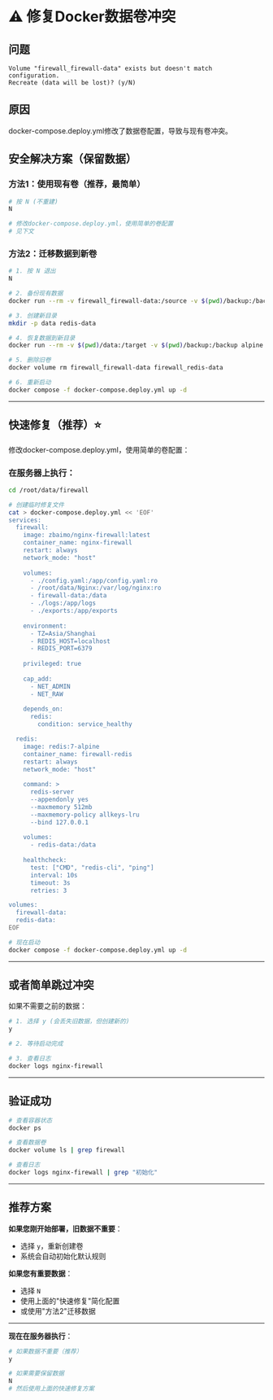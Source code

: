 # ⚠️ 修复Docker数据卷冲突

## 问题
```
Volume "firewall_firewall-data" exists but doesn't match configuration.
Recreate (data will be lost)? (y/N)
```

## 原因
docker-compose.deploy.yml修改了数据卷配置，导致与现有卷冲突。

## 安全解决方案（保留数据）

### 方法1：使用现有卷（推荐，最简单）

```bash
# 按 N (不重建)
N

# 修改docker-compose.deploy.yml，使用简单的卷配置
# 见下文
```

### 方法2：迁移数据到新卷

```bash
# 1. 按 N 退出
N

# 2. 备份现有数据
docker run --rm -v firewall_firewall-data:/source -v $(pwd)/backup:/backup alpine tar czf /backup/firewall-data-backup.tar.gz -C /source .

# 3. 创建新目录
mkdir -p data redis-data

# 4. 恢复数据到新目录
docker run --rm -v $(pwd)/data:/target -v $(pwd)/backup:/backup alpine tar xzf /backup/firewall-data-backup.tar.gz -C /target

# 5. 删除旧卷
docker volume rm firewall_firewall-data firewall_redis-data

# 6. 重新启动
docker compose -f docker-compose.deploy.yml up -d
```

---

## 快速修复（推荐）⭐

修改docker-compose.deploy.yml，使用简单的卷配置：

### 在服务器上执行：

```bash
cd /root/data/firewall

# 创建临时修复文件
cat > docker-compose.deploy.yml << 'EOF'
services:
  firewall:
    image: zbaimo/nginx-firewall:latest
    container_name: nginx-firewall
    restart: always
    network_mode: "host"
    
    volumes:
      - ./config.yaml:/app/config.yaml:ro
      - /root/data/Nginx:/var/log/nginx:ro
      - firewall-data:/data
      - ./logs:/app/logs
      - ./exports:/app/exports
    
    environment:
      - TZ=Asia/Shanghai
      - REDIS_HOST=localhost
      - REDIS_PORT=6379
    
    privileged: true
    
    cap_add:
      - NET_ADMIN
      - NET_RAW
    
    depends_on:
      redis:
        condition: service_healthy

  redis:
    image: redis:7-alpine
    container_name: firewall-redis
    restart: always
    network_mode: "host"
    
    command: >
      redis-server
      --appendonly yes
      --maxmemory 512mb
      --maxmemory-policy allkeys-lru
      --bind 127.0.0.1
    
    volumes:
      - redis-data:/data
    
    healthcheck:
      test: ["CMD", "redis-cli", "ping"]
      interval: 10s
      timeout: 3s
      retries: 3

volumes:
  firewall-data:
  redis-data:
EOF

# 现在启动
docker compose -f docker-compose.deploy.yml up -d
```

---

## 或者简单跳过冲突

如果不需要之前的数据：

```bash
# 1. 选择 y (会丢失旧数据，但创建新的)
y

# 2. 等待启动完成

# 3. 查看日志
docker logs nginx-firewall
```

---

## 验证成功

```bash
# 查看容器状态
docker ps

# 查看数据卷
docker volume ls | grep firewall

# 查看日志
docker logs nginx-firewall | grep "初始化"
```

---

## 推荐方案

**如果您刚开始部署，旧数据不重要**：
- 选择 `y`，重新创建卷
- 系统会自动初始化默认规则

**如果您有重要数据**：
- 选择 `N`
- 使用上面的"快速修复"简化配置
- 或使用"方法2"迁移数据

---

**现在在服务器执行**：

```bash
# 如果数据不重要（推荐）
y

# 如果需要保留数据
N
# 然后使用上面的快速修复方案
```


